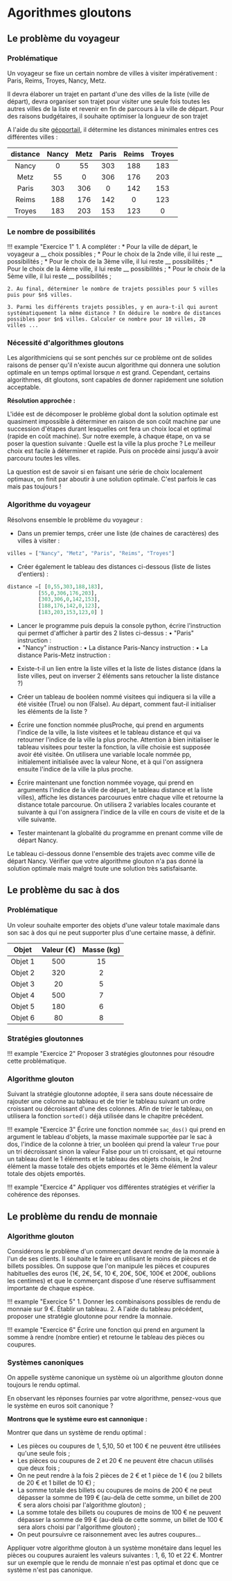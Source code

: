 # Agorithmes gloutons

## Le problème du voyageur

### Problématique

Un voyageur se fixe un certain nombre de villes à visiter impérativement : Paris, Reims, Troyes, Nancy, Metz.

Il devra élaborer un trajet en partant d'une des villes de la liste (ville de départ), devra organiser son trajet pour visiter une seule fois toutes les autres villes de la liste et revenir en fin de parcours à la ville de départ. Pour des raisons budgétaires, il souhaite optimiser la longueur de son trajet

A l'aide du site [géoportail](https://geoportail.gouv.fr), il détermine les distances minimales entres ces différentes villes :

|distance |	Nancy | Metz | Paris | Reims | Troyes|
|:-------:|:-----:|:----:|:-----:|:-----:|:-----:|
|Nancy	  |0	  |55	 |303	 |188	 |183    |
|Metz	  |55	  |0	 |306	 |176	 |203    |
|Paris	  |303	  |306	 |0	     |142	 |153    |
|Reims	  |188	  |176	 |142	 |0      |	 123 |
|Troyes	  |183	  |203	 |153	 |123    |	0    |

### Le nombre de possibilités

!!! example "Exercice 1"
    1. A compléter : 
        * Pour la ville de départ, le voyageur a __ choix possibles ;
        * Pour le choix de la 2nde ville, il lui reste __ possibilités ;
        * Pour le choix de la 3ème ville, il lui reste __ possibilités ;
        * Pour le choix de la 4ème ville, il lui reste __ possibilités ;
        * Pour le choix de la 5ème ville, il lui reste __ possibilités ;

    2. Au final, déterminer le nombre de trajets possibles pour 5 villes puis pour $n$ villes.

    3. Parmi les différents trajets possibles, y en aura-t-il qui auront systématiquement la même distance ? En déduire le nombre de distances possibles pour $n$ villes. Calculer ce nombre pour 10 villes, 20 villes ...

### Nécessité d'algorithmes gloutons

Les algorithmiciens qui se sont penchés sur ce problème ont de solides raisons de penser qu'il n'existe aucun algorithme qui donnera une solution optimale en un temps optimal lorsque $n$ est grand. Cependant, certains algorithmes, dit gloutons, sont capables de donner rapidement une solution acceptable.

**Résolution approchée :**

L'idée est de décomposer le problème global dont la solution optimale est quasiment impossible à déterminer en raison de son coût machine par une succession d'étapes durant lesquelles ont fera un choix local et optimal (rapide en coût machine). Sur notre exemple, à chaque étape, on va se poser la question suivante : Quelle est la ville la plus proche ? Le meilleur choix est facile à déterminer et rapide. Puis on procède ainsi jusqu'à avoir parcouru toutes les villes.

La question est de savoir si en faisant une série de choix localement optimaux, on finit par aboutir à une solution optimale. C'est parfois le cas mais pas toujours !

### Algorithme du voyageur

Résolvons ensemble le problème du voyageur :

* Dans un premier temps, créer une liste (de chaines de caractères) des villes à visiter :

``` py
villes = ["Nancy", "Metz", "Paris", "Reims", "Troyes"]
```

* Créer également le tableau des distances ci-dessous (liste de listes d'entiers) :

``` py
distance =[ [0,55,303,188,183],
          [55,0,306,176,203],
          [303,306,0,142,153],
          [188,176,142,0,123],
          [183,203,153,123,0] ]
```

* Lancer le programme puis depuis la console python, écrire l'instruction qui permet d'afficher à partir des 2 listes ci-dessus : 
•	"Paris"                                              instruction : 	
•	"Nancy"                                            instruction :
•	La distance Paris-Nancy                instruction : 
•	La distance Paris-Metz                  instruction :

* Existe-t-il un lien entre la liste villes et la liste de listes distance (dans la liste villes, peut on inverser 2 éléments sans retoucher la liste distance ?)

* Créer un tableau de booléen nommé visitees qui indiquera si la ville a été visitée (True) ou non (False). Au départ, comment faut-il initialiser les éléments de la liste ?

* Écrire une fonction nommée plusProche, qui prend en arguments l'indice de la ville, la liste visitees et le tableau distance et qui va retourner l'indice de la ville la plus proche. Attention à bien initialiser le tableau visitees pour tester la fonction, la ville choisie est supposée avoir été visitée. On utilisera une variable locale nommée pp, initialement initialisée avec la valeur None, et à qui l'on assignera ensuite l'indice de la ville la plus proche. 

* Écrire maintenant une fonction nommée voyage, qui prend en arguments l'indice de la ville de départ, le tableau distance et la liste villes), affiche les distances parcourues entre chaque ville et retourne la distance totale parcourue. On utilisera 2 variables locales courante et suivante à qui l'on assignera l'indice de la ville en cours de visite et de la ville suivante. 

* Tester maintenant la globalité du programme en prenant comme ville de départ Nancy.

Le tableau ci-dessous donne l'ensemble des trajets avec comme ville de départ Nancy. Vérifier que votre algorithme glouton n'a pas donné la solution optimale mais malgré toute une solution très satisfaisante. 

## Le problème du sac à dos

### Problématique

Un voleur souhaite emporter des objets d'une valeur totale maximale dans son sac à dos qui ne peut supporter plus d'une certaine masse, à définir. 

|Objet	| Valeur (€)| Masse (kg)|
|:-----:|:---------:|:---------:|
|Objet 1|	500     |	15      |
|Objet 2|	320	    |    2      |
|Objet 3|	20      |	5|
|Objet 4|	500	    |   7|
|Objet 5|	180	    |   6|
|Objet 6|	80	    |     8|

### Stratégies gloutonnes

!!! example "Exercice 2"
    Proposer 3 stratégies gloutonnes pour résoudre cette problématique.

### Algorithme glouton

Suivant la stratégie gloutonne adoptée, il sera sans doute nécessaire de rajouter une colonne au tableau et de trier le tableau suivant un ordre croissant ou décroissant d'une des colonnes. Afin de trier le tableau, on utilisera la fonction `sorted()` déjà utilisée dans le chapitre précédent.

!!! example "Exercice 3"
    Écrire une fonction nommée `sac_dos()` qui prend en argument le tableau d'objets, la masse maximale supportée par le sac à dos, l'indice de la colonne à trier, un booléen qui prend la valeur `True` pour un tri décroissant sinon la valeur False pour un tri croissant, et qui retourne un tableau dont le 1 éléments et le tableau des objets choisis, le 2nd élément la masse totale des objets emportés et le 3ème élément la valeur totale des objets emportés.

!!! example "Exercice 4"
    Appliquer vos différentes stratégies et vérifier la cohérence des réponses. 

## Le problème du rendu de monnaie

### Algorithme glouton

Considérons le problème d'un commerçant devant rendre de la monnaie à l'un de ses clients. Il souhaite le faire en utilisant le moins de pièces et de billets possibles. On suppose que l'on manipule les pièces et coupures habituelles des euros (1€, 2€, 5€, 10 €, 20€, 50€, 100€ et 200€, oublions les centimes) et que le commerçant dispose d'une réserve suffisamment importante de chaque espèce. 

!!! example "Exercice 5"
    1. Donner les combinaisons possibles de rendu de monnaie sur 9 €. Établir un tableau.
    2. A l'aide du tableau précédent, proposer une stratégie gloutonne pour rendre la monnaie. 

!!! example "Exercice 6"
    Écrire une fonction qui prend en argument la somme à rendre (nombre entier) et retourne le tableau des pièces ou coupures.

### Systèmes canoniques

On appelle système canonique un système où un algorithme glouton donne toujours le rendu optimal. 

En observant les réponses fournies par votre algorithme, pensez-vous que le système en euros soit canonique ?

**Montrons que le système euro est cannonique :**

Montrer que dans un système de rendu optimal :

* Les pièces ou coupures de 1, 5,10, 50 et 100 € ne peuvent être utilisées qu'une seule fois ;
* Les pièces ou coupures de 2 et 20 € ne peuvent être chacun utilisés que deux fois ;
* On ne peut rendre à la fois 2 pièces de 2 € et 1 pièce de 1 € (ou 2 billets de 20 € et 1 billet de 10 €) ;
* La somme totale des billets ou coupures de moins de 200 € ne peut dépasser la somme de 199 € (au-delà de cette somme, un billet de 200 € sera alors choisi par l'algorithme glouton) ;
* La somme totale des billets ou coupures de moins de 100 € ne peuvent dépasser la somme de 99 € (au-delà de cette somme, un billet de 100 € sera alors choisi par l'algorithme glouton) ;
* On peut poursuivre ce raisonnement avec les autres coupures…

Appliquer votre algorithme glouton à un système monétaire dans lequel les pièces ou coupures auraient les valeurs suivantes : 1, 6, 10 et 22 €. Montrer sur un exemple que le rendu de monnaie n'est pas optimal et donc que ce système n'est pas canonique.  
